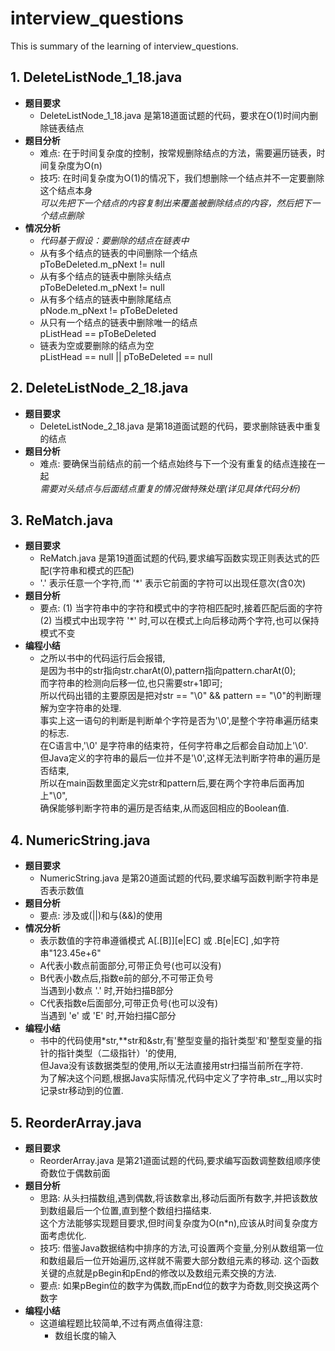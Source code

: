 # interview_questions
This is summary of the learning of interview_questions.  
  
  
## 1. DeleteListNode_1_18.java
* **题目要求**
  * DeleteListNode_1_18.java  是第18道面试题的代码，要求在O(1)时间内删除链表结点  
* **题目分析**
  * 难点: 在于时间复杂度的控制，按常规删除结点的方法，需要遍历链表，时间复杂度为O(n)  
  * 技巧: 在时间复杂度为O(1)的情况下，我们想删除一个结点并不一定要删除这个结点本身  
         _可以先把下一个结点的内容复制出来覆盖被删除结点的内容，然后把下一个结点删除_
* **情况分析**  
  * _代码基于假设：要删除的结点在链表中_  
  * 从有多个结点的链表的中间删除一个结点  
  pToBeDeleted.m_pNext != null  
  * 从有多个结点的链表中删除头结点  
  pToBeDeleted.m_pNext != null  
  * 从有多个结点的链表中删除尾结点  
  pNode.m_pNext != pToBeDeleted  
  * 从只有一个结点的链表中删除唯一的结点  
  pListHead == pToBeDeleted  
  * 链表为空或要删除的结点为空  
  pListHead == null || pToBeDeleted == null  
    
## 2. DeleteListNode_2_18.java  
* **题目要求**  
  * DeleteListNode_2_18.java  是第18道面试题的代码，要求删除链表中重复的结点  
* **题目分析**
  * 难点: 要确保当前结点的前一个结点始终与下一个没有重复的结点连接在一起  
         _需要对头结点与后面结点重复的情况做特殊处理(详见具体代码分析)_  
         
## 3. ReMatch.java  
* **题目要求**  
  * ReMatch.java  是第19道面试题的代码,要求编写函数实现正则表达式的匹配(字符串和模式的匹配)  
  *  '.' 表示任意一个字符,而 '*' 表示它前面的字符可以出现任意次(含0次)  
* **题目分析**  
  * 要点: (1) 当字符串中的字符和模式中的字符相匹配时,接着匹配后面的字符  
    (2) 当模式中出现字符 '*' 时,可以在模式上向后移动两个字符,也可以保持模式不变  
* **编程小结**  
  * 之所以书中的代码运行后会报错,  
    是因为书中的str指向str.charAt(0),pattern指向pattern.charAt(0);  
    而字符串的检测向后移一位,也只需要str+1即可;  
    所以代码出错的主要原因是把对str == "\0" && pattern == "\0"的判断理解为空字符串的处理.  
    事实上这一语句的判断是判断单个字符是否为'\0',是整个字符串遍历结束的标志.  
    在C语言中,'\0' 是字符串的结束符，任何字符串之后都会自动加上'\0'.  
    但Java定义的字符串的最后一位并不是'\0',这样无法判断字符串的遍历是否结束,  
    所以在main函数里面定义完str和pattern后,要在两个字符串后面再加上"\0",  
    确保能够判断字符串的遍历是否结束,从而返回相应的Boolean值.  
      
## 4. NumericString.java  
* **题目要求**  
  * NumericString.java  是第20道面试题的代码,要求编写函数判断字符串是否表示数值  
* **题目分析**  
  * 要点: 涉及或(||)和与(&&)的使用  
* **情况分析**  
  * 表示数值的字符串遵循模式 A[.[B]][e|EC] 或 .B[e|EC]  ,如字符串"123.45e+6"
  * A代表小数点前面部分,可带正负号(也可以没有)  
  * B代表小数点后,指数e前的部分,不可带正负号  
    当遇到小数点 '.' 时,开始扫描B部分  
  * C代表指数e后面部分,可带正负号(也可以没有)  
    当遇到 'e' 或 'E' 时,开始扫描C部分  
* **编程小结**  
  * 书中的代码使用*str,**str和&str,有'整型变量的指针类型'和'整型变量的指针的指针类型（二级指针）'的使用,  
    但Java没有该数据类型的使用,所以无法直接用str扫描当前所在字符.  
    为了解决这个问题,根据Java实际情况,代码中定义了字符串_str_,用以实时记录str移动到的位置.  
    
## 5. ReorderArray.java  
* **题目要求**  
  * ReorderArray.java  是第21道面试题的代码,要求编写函数调整数组顺序使奇数位于偶数前面  
* **题目分析**  
  * 思路: 从头扫描数组,遇到偶数,将该数拿出,移动后面所有数字,并把该数放到数组最后一个位置,直到整个数组扫描结束.  
    这个方法能够实现题目要求,但时间复杂度为O(n*n),应该从时间复杂度方面考虑优化.  
  * 技巧: 借鉴Java数据结构中排序的方法,可设置两个变量,分别从数组第一位和数组最后一位开始遍历,这样就不需要大部分数组元素的移动.
    这个函数关键的点就是pBegin和pEnd的修改以及数组元素交换的方法.  
  * 要点: 如果pBegin位的数字为偶数,而pEnd位的数字为奇数,则交换这两个数字  
* **编程小结**  
  * 这道编程题比较简单,不过有两点值得注意:  
    * 数组长度的输入
